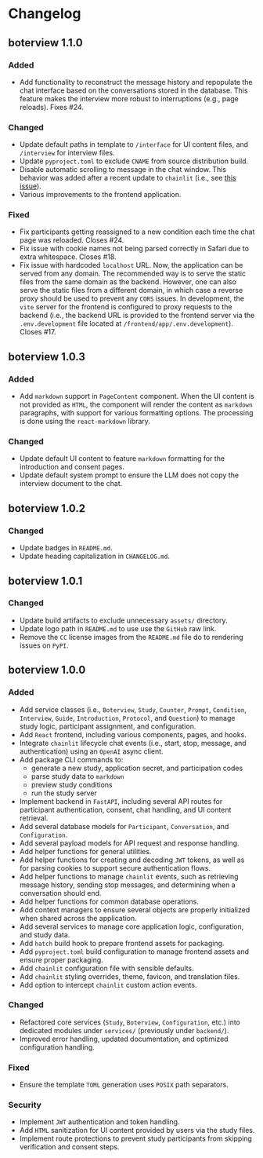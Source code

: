 # Changelog

## boterview 1.1.0

### Added
- Add functionality to reconstruct the message history and repopulate the chat
  interface based on the conversations stored in the database. This feature
  makes the interview more robust to interruptions (e.g., page reloads). Fixes
  #24.

### Changed
- Update default paths in template to `/interface` for UI content files, and
  `/interview` for interview files.
- Update `pyproject.toml` to exclude `CNAME` from source distribution build.
- Disable automatic scrolling to message in the chat window. This behavior was
  added after a recent update to `chainlit` (i.e., see [this
  issue](https://github.com/Chainlit/chainlit/issues/1992)).
- Various improvements to the frontend application.

### Fixed
- Fix participants getting reassigned to a new condition each time the chat page
  was reloaded. Closes #24.
- Fix issue with cookie names not being parsed correctly in Safari due to extra
  whitespace. Closes #18.
- Fix issue with hardcoded `localhost` URL. Now, the application can be served
  from any domain. The recommended way is to serve the static files from the
  same domain as the backend. However, one can also serve the static files from
  a different domain, in which case a reverse proxy should be used to prevent
  any `CORS` issues. In development, the `vite` server for the frontend is
  configured to proxy requests to the backend (i.e., the backend URL is provided
  to the frontend server via the `.env.development` file located at
  `/frontend/app/.env.development`). Closes #17.

## boterview 1.0.3

### Added
- Add `markdown` support in `PageContent` component. When the UI content is not
  provided as `HTML`, the component will render the content as `markdown`
  paragraphs, with support for various formatting options. The processing is
  done using the `react-markdown` library.

### Changed
- Update default UI content to feature `markdown` formatting for the
  introduction and consent pages.
- Update default system prompt to ensure the LLM does not copy the interview
  document to the chat.

## boterview 1.0.2

### Changed
- Update badges in `README.md`.
- Update heading capitalization in `CHANGELOG.md`.

## boterview 1.0.1

### Changed
- Update build artifacts to exclude unnecessary `assets/` directory.
- Update logo path in `README.md` to use use the `GitHub` raw link.
- Remove the `CC` license images from the `README.md` file do to rendering
  issues on `PyPI`.

## boterview 1.0.0

### Added
- Add service classes (i.e., `Boterview`, `Study`, `Counter`, `Prompt`,
  `Condition`, `Interview`, `Guide`, `Introduction`, `Protocol`, and `Question`)
  to manage study logic, participant assignment, and configuration.
- Add `React` frontend, including various components, pages, and hooks.
- Integrate `chainlit` lifecycle chat events (i.e., start, stop, message, and
  authentication) using an `OpenAI` async client.
- Add package CLI commands to:
  - generate a new study, application secret, and participation codes
  - parse study data to `markdown`
  - preview study conditions
  - run the study server
- Implement backend in `FastAPI`, including several API routes for participant
  authentication, consent, chat handling, and UI content retrieval.
- Add several database models for `Participant`, `Conversation`, and
  `Configuration`.
- Add several payload models for API request and response handling.
- Add helper functions for general utilities.
- Add helper functions for creating and decoding `JWT` tokens, as well as for
  parsing cookies to support secure authentication flows.
- Add helper functions to manage `chainlit` events, such as retrieving message
  history, sending stop messages, and determining when a conversation should
  end.
- Add helper functions for common database operations.
- Add context managers to ensure several objects are properly initialized when
  shared across the application.
- Add several services to manage core application logic, configuration, and
  study data.
- Add `hatch` build hook to prepare frontend assets for packaging.
- Add `pyproject.toml` build configuration to manage frontend assets and ensure
  proper packaging.
- Add `chainlit` configuration file with sensible defaults.
- Add `chainlit` styling overrides, theme, favicon, and translation files.
- Add option to intercept `chainlit` custom action events.

### Changed
- Refactored core services (`Study`, `Boterview`, `Configuration`, etc.) into
  dedicated modules under `services/` (previously under `backend/`).
- Improved error handling, updated documentation, and optimized configuration
  handling.

### Fixed
- Ensure the template `TOML` generation uses `POSIX` path separators.

### Security
- Implement `JWT` authentication and token handling.
- Add `HTML` sanitization for UI content provided by users via the study files.
- Implement route protections to prevent study participants from skipping
  verification and consent steps.
